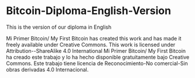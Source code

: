 # Bitcoin-Diploma-English-Version
This is the version of our diploma in English

Mi Primer Bitcoin/ My First Bitcoin has created this work and has made it freely available under Creative Commons. This work is licensed under Attribution--ShareAlike 4.0 International Mi Primer Bitcoin/ My First Bitcoin ha creado este trabajo y lo ha hecho disponible gratuitamente bajo Creative Commons. Este trabajo tiene licencia de Reconocimiento-No comercial-Sin obras derivadas 4.0 Internacional.
